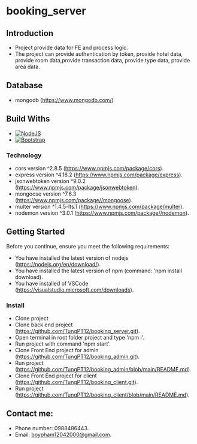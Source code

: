 # booking_server

## Introduction

* Project provide data for FE and process logic.
* The project can provide authentication by token, provide hotel data,
provide room data,provide transaction data, provide type data, provide area data.

## Database

* mongodb (https://www.mongodb.com/)

## Build Withs

* [![NodeJS][Nodejs.com]][NodeJS-url]
* [![Bootstrap][Bootstrap.com]][Bootstrap-url]

### Technology

* cors version ^2.8.5 (https://www.npmjs.com/package/cors).
* express version ^4.18.2 (https://www.npmjs.com/package/express).
* jsonwebtoken version ^9.0.2 (https://www.npmjs.com/package/jsonwebtoken).
* mongoose version ^7.6.3 (https://www.npmjs.com/package//mongoose).
* multer version ^1.4.5-lts.1 (https://www.npmjs.com/package/multer).
* nodemon version ^3.0.1 (https://www.npmjs.com/package//nodemon).


## Getting Started

Before you continue, ensure you meet the following requirements:

* You have installed the latest version of nodejs (https://nodejs.org/en/download/). 
* You have installed the latest version of npm (command: 'npm install download). 
* You have installed of VSCode (https://visualstudio.microsoft.com/downloads).

### Install

* Clone project
* Clone back end project (https://github.com/TungPT12/booking_server.git).
* Open terminal in root folder project and type 'npm i'.
* Run project with command 'npm start'.
* Clone Front End project for admin (https://github.com/TungPT12/booking_admin.git).
* Run project (https://github.com/TungPT12/booking_admin/blob/main/README.md).
* Clone Front End project for client (https://github.com/TungPT12/booking_client.git).
* Run project (https://github.com/TungPT12/booking_client/blob/main/README.md).


## Contact me:

* Phone number: 0988486443.
* Email: boypham12042000@gmail.com.
















<!-- MARKDOWN LINKS & IMAGES -->
<!-- https://www.markdownguide.org/basic-syntax/#reference-style-links -->
[contributors-shield]: https://img.shields.io/github/contributors/othneildrew/Best-README-Template.svg?style=for-the-badge
[contributors-url]: https://github.com/othneildrew/Best-README-Template/graphs/contributors
[forks-shield]: https://img.shields.io/github/forks/othneildrew/Best-README-Template.svg?style=for-the-badge
[forks-url]: https://github.com/othneildrew/Best-README-Template/network/members
[stars-shield]: https://img.shields.io/github/stars/othneildrew/Best-README-Template.svg?style=for-the-badge
[stars-url]: https://github.com/othneildrew/Best-README-Template/stargazers
[issues-shield]: https://img.shields.io/github/issues/othneildrew/Best-README-Template.svg?style=for-the-badge
[issues-url]: https://github.com/othneildrew/Best-README-Template/issues
[license-shield]: https://img.shields.io/github/license/othneildrew/Best-README-Template.svg?style=for-the-badge
[license-url]: https://github.com/othneildrew/Best-README-Template/blob/master/LICENSE.txt
[linkedin-shield]: https://img.shields.io/badge/-LinkedIn-black.svg?style=for-the-badge&logo=linkedin&colorB=555
[linkedin-url]: https://linkedin.com/in/othneildrew
[product-screenshot]: images/screenshot.png
[Next.js]: https://img.shields.io/badge/next.js-000000?style=for-the-badge&logo=nextdotjs&logoColor=white
[Next-url]: https://nextjs.org/
[React.js]: https://img.shields.io/badge/React-20232A?style=for-the-badge&logo=react&logoColor=61DAFB
[React-url]: https://reactjs.org/
[Vue.js]: https://img.shields.io/badge/Vue.js-35495E?style=for-the-badge&logo=vuedotjs&logoColor=4FC08D
[Vue-url]: https://vuejs.org/
[Angular.io]: https://img.shields.io/badge/Angular-DD0031?style=for-the-badge&logo=angular&logoColor=white
[Angular-url]: https://angular.io/
[Svelte.dev]: https://img.shields.io/badge/Svelte-4A4A55?style=for-the-badge&logo=svelte&logoColor=FF3E00
[Svelte-url]: https://svelte.dev/
[Laravel.com]: https://img.shields.io/badge/Laravel-FF2D20?style=for-the-badge&logo=laravel&logoColor=white
[Laravel-url]: https://laravel.com
[Bootstrap.com]: https://img.shields.io/badge/Bootstrap-563D7C?style=for-the-badge&logo=bootstrap&logoColor=white
[Bootstrap-url]: https://getbootstrap.com
[JQuery.com]: https://img.shields.io/badge/jQuery-0769AD?style=for-the-badge&logo=jquery&logoColor=white
[JQuery-url]: https://jquery.com 
[Nodejs.com]: https://firebasestorage.googleapis.com/v0/b/authen-demo-tungpt.appspot.com/o/Screenshot%202023-11-24%20114607.png?alt=media&token=553e3109-b64a-4c42-bedb-3bef8aa42e85
[NodeJS-url]: https://nodejs.org/en

